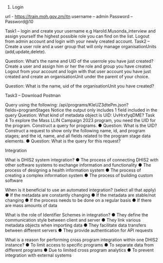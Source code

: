 1.	Login

url - https://train.moh.gov.zm/itn
username – admin
Password – Password@10

Task1 – login and create your username e.g Harold.Musonda_interview and assign yourself the highest possible role you can find on the list. Logout from admin account and login with your newly created account.
Task2 – Create a user role and a user group that will only manage organisationUnits (add,update,delete). 

Question: What’s the name and UID of the userrole you have just created? Create a user and assign him or her the role and group you have created. Logout from your account and login with that user account you have just created and create an organisationUnit under the parent of your choice. 

Question: What is the name, uid of the organisationUnit you have created?

Task3 – Download Postman

Query using the following:
/api/programs/KIeUZ3dtePm.json?fields=programStages
Notice the output only includes 1 field included in the query
            Question: What kind of metadata object is UID: UvHrxfyqDME?
Task 4 
To explore the Mass LLIN Campaign 2023 program, you need the UID for the program. Construct a query for programs.
●	Question: What is the UID?
Construct a request to show only the following name, id, and program stages; and the id, name, and all fields related to the program stage data elements.
●	Question: What is the query for this request?


Integration 

What is DHIS2 system integration?
●	The process of connecting DHIS2 with other software systems to exchange information and functionality
●	The process of designing a health information system
●	The process of creating a complex information system
●	The process of building custom software

When is it beneficial to use an automated integration? (select all that apply)
●	If the metadata are constantly changing
●	If the metadata are stable/not changing 
●	If the process needs to be done on a regular basis
●	If there are mass amounts of data

What is the role of Identifier Schemes in integration?
●	They define the communication style between client and server
●	They link various metadata objects when importing data
●	They facilitate data transfers between different servers
●	They provide authentication for API requests

What is a reason for performing cross program integration within one DHIS2 instance?
●	To limit access to specific programs
●	To separate data from different programs
●	Due to limited cross program analytics
●	To prevent integration with external systems
